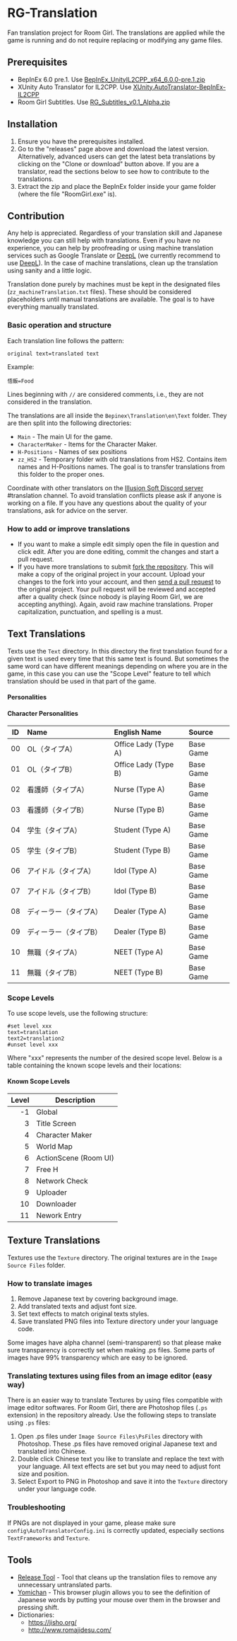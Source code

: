 # RG-Translation

Fan translation project for Room Girl. The translations are applied while the game is running and do not require replacing or modifying any game files.

## Prerequisites

- BepInEx 6.0 pre.1. Use [BepInEx_UnityIL2CPP_x64_6.0.0-pre.1.zip](https://github.com/BepInEx/BepInEx/releases/tag/v6.0.0-pre.1)
- XUnity Auto Translator for IL2CPP. Use [XUnity.AutoTranslator-BepInEx-IL2CPP](https://github.com/bbepis/XUnity.AutoTranslator/releases)
- Room Girl Subtitles. Use [RG_Subtitles_v0.1_Alpha.zip](https://github.com/SpockBauru/SpockPlugins_Illusion/releases/tag/r7)

## Installation

1. Ensure you have the prerequisites installed.
2. Go to the "releases" page above and download the latest version. Alternatively, advanced users can get the latest beta translations by clicking on the "Clone or download" button above. If you are a translator, read the sections below to see how to contribute to the translations.
3. Extract the zip and place the BepInEx folder inside your game folder (where the file "RoomGirl.exe" is).

## Contribution

Any help is appreciated. Regardless of your translation skill and Japanese knowledge you can still help with translations. Even if you have no experience, you can help by proofreading or using machine translation services such as Google Translate or [DeepL](https://www.deepl.com/translator) (we currently recommend to use [DeepL](https://www.deepl.com/translator)). In the case of machine translations, clean up the translation using sanity and a little logic.

Translation done purely by machines must be kept in the designated files (`zz_machineTranslation.txt` files). These should be considered placeholders until manual translations are available. The goal is to have everything manually translated.

### Basic operation and structure

Each translation line follows the pattern:

```
original text=translated text
```

Example:

```
悟飯=Food
```

Lines beginning with `//` are considered comments, i.e., they are not considered in the translation.

The translations are all inside the `Bepinex\Translation\en\Text` folder. They are then split into the following directories:

- `Main` - The main UI for the game.
- `CharacterMaker` - Items for the Character Maker.
- `H-Positions` - Names of sex positions
- `zz_HS2` - Temporary folder with old translations from HS2. Contains item names and H-Positions names. The goal is to transfer translations from this folder to the proper ones.

Coordinate with other translators on the [Illusion Soft Discord server](https://discord.gg/illusionsoft) #translation channel. To avoid translation conflicts please ask if anyone is working on a file. If you have any questions about the quality of your translations, ask for advice on the server.

### How to add or improve translations

- If you want to make a simple edit simply open the file in question and click edit. After you are done editing, commit the changes and start a pull request.
- If you have more translations to submit [fork the repository](https://help.github.com/articles/fork-a-repo/). This will make a copy of the original project in your account. Upload your changes to the fork into your account, and then [send a pull request](https://help.github.com/articles/about-pull-requests/) to the original project. Your pull request will be reviewed and accepted after a quality check (since nobody is playing Room Girl, we are accepting anything). Again, avoid raw machine translations. Proper capitalization, punctuation, and spelling is a must.

## Text Translations

Texts use the `Text` directory. In this directory the first translation found for a given text is used every time that this same text is found. But sometimes the same word can have different meanings depending on where you are in the game, in this case you can use the "Scope Level" feature to tell which translation should be used in that part of the game.

#### Personalities

#### Character Personalities

| ID | Name                 | English Name         | Source    |
|:--:|:---------------------|:---------------------|:----------|
| 00 | OL（タイプA）　　　　　| Office Lady (Type A) | Base Game |
| 01 | OL（タイプB）　　　　　| Office Lady (Type B) | Base Game |
| 02 | 看護師（タイプA）　　　| Nurse (Type A)       | Base Game |
| 03 | 看護師（タイプB）　　　| Nurse (Type B)       | Base Game |
| 04 | 学生（タイプA）　　　　| Student (Type A)     | Base Game |
| 05 | 学生（タイプB）　　　　| Student (Type B)     | Base Game |
| 06 | アイドル（タイプA）　　| Idol (Type A)        | Base Game |
| 07 | アイドル（タイプB）　　| Idol (Type B)        | Base Game |
| 08 | ディーラー（タイプA）　| Dealer (Type A)      | Base Game |
| 09 | ディーラー（タイプB）　| Dealer (Type B)      | Base Game |
| 10 | 無職（タイプA）　　　　| NEET (Type A)        | Base Game |
| 11 | 無職（タイプB）　　　　| NEET (Type B)        | Base Game |

### Scope Levels

To use scope levels, use the following structure:

```
#set level xxx
text=translation
text2=translation2
#unset level xxx
```

Where "xxx" represents the number of the desired scope level. Below is a table containing the known scope levels and their locations:

#### Known Scope Levels

| Level | Description           |
|------:|-----------------------|
| -1    | Global                |
|  3    | Title Screen          |
|  4    | Character Maker       |
|  5    | World Map             |
|  6    | ActionScene (Room UI) |
|  7    | Free H                |
|  8    | Network Check         |
|  9    | Uploader              |
|  10   | Downloader            |
|  11   | Nework Entry          |

## Texture Translations

Textures use the `Texture` directory. The original textures are in the `Image Source Files` folder.

### How to translate images

1. Remove Japanese text by covering background image.
1. Add translated texts and adjust font size.
1. Set text effects to match original texts styles.
1. Save translated PNG files into Texture directory under your language code.

Some images have alpha channel (semi-transparent) so that please make sure transparency is correctly set when making .ps files. Some parts of images have 99% transparency which are easy to be ignored.

### Translating textures using files from an image editor (easy way)

There is an easier way to translate Textures by using files compatible with image editor softwares. For Room Girl, there are Photoshop files (`.ps` extension) in the repository already. Use the following steps to translate using `.ps` files:

1. Open .ps files under `Image Source Files\PsFiles` directory with Photoshop. These .ps files have removed original  Japanese text and translated into Chinese.
1. Double click Chinese text you like to translate and replace the text with your language. All text effects are set but you may need to adjust font size and position.
1. Select Export to PNG in Photoshop and save it into the `Texture` directory under your language code.

### Troubleshooting

If PNGs are not displayed in your game, please make sure `config\AutoTranslatorConfig.ini` is correctly updated, especially sections `TextFrameworks` and `Texture`.

## Tools

- [Release Tool](https://github.com/SpockBauru/TranslationToolsHS2#releasetoolhs2) - Tool that cleans up the translation files to remove any unnecessary untranslated parts.
- [Yomichan](https://foosoft.net/projects/yomichan/) - This browser plugin allows you to see the definition of Japanese words by putting your mouse over them in the browser and pressing shift.
- Dictionaries:
  - <https://jisho.org/>
  - <http://www.romajidesu.com/>
  
